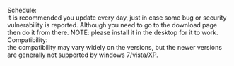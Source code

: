 Schedule:  
it is recommended you update every day, just in case some bug or security vulnerability is reported.
Although you need to go to the download page then do it from there. NOTE: please install it in the desktop for it to work.   
Compatibility:   
the compatibility may vary widely on the versions, but the newer versions are generally not supported by windows 7/vista/XP.
